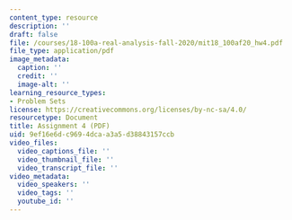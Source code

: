 ```yaml
---
content_type: resource
description: ''
draft: false
file: /courses/18-100a-real-analysis-fall-2020/mit18_100af20_hw4.pdf
file_type: application/pdf
image_metadata:
  caption: ''
  credit: ''
  image-alt: ''
learning_resource_types:
- Problem Sets
license: https://creativecommons.org/licenses/by-nc-sa/4.0/
resourcetype: Document
title: Assignment 4 (PDF)
uid: 9ef16e6d-c969-4dca-a3a5-d38843157ccb
video_files:
  video_captions_file: ''
  video_thumbnail_file: ''
  video_transcript_file: ''
video_metadata:
  video_speakers: ''
  video_tags: ''
  youtube_id: ''
---
```

